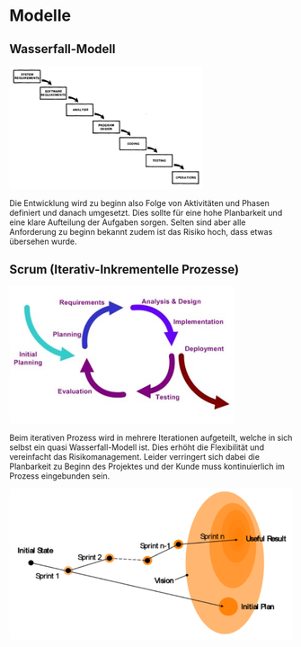 # Modelle

## Wasserfall-Modell

<img src="res/image-20221031090514332.png" alt="image-20221031090514332" style="zoom:50%;" />

Die Entwicklung wird zu beginn also Folge von Aktivitäten und Phasen definiert und danach umgesetzt. Dies sollte für eine hohe Planbarkeit und eine klare Aufteilung der Aufgaben sorgen. Selten sind aber alle Anforderung zu beginn bekannt zudem ist das Risiko hoch, dass etwas übersehen wurde.

## Scrum (Iterativ-Inkrementelle Prozesse)

![image-20221031091211669](res/image-20221031091211669.png)

Beim iterativen Prozess wird in mehrere Iterationen aufgeteilt, welche in sich selbst ein quasi Wasserfall-Modell ist. Dies erhöht die Flexibilität und vereinfacht das Risikomanagement. Leider verringert sich dabei die Planbarkeit zu Beginn des Projektes und der Kunde muss kontinuierlich im Prozess eingebunden sein.

![image-20221031092040945](res/image-20221031092040945.png)